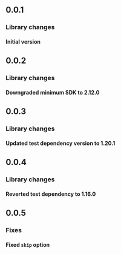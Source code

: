 ## 0.0.1

### Library changes

#### Initial version

## 0.0.2

### Library changes

#### Downgraded minimum SDK to 2.12.0

## 0.0.3

### Library changes

#### Updated test dependency version to 1.20.1

## 0.0.4

### Library changes

#### Reverted test dependency to 1.16.0

## 0.0.5

### Fixes

#### Fixed `skip` option 
